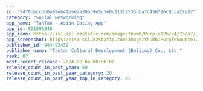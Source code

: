```yaml
---
id: "5470deccbb0a99eb41a5eaa30bb9e5c3e0c113f2535dba7c456726c0cca27e27"
category: "Social Networking"
app_name: "TanTan - Asian Dating App"
app_id: 861891048
app_icon: https://is1-ssl.mzstatic.com/image/thumb/Purple126/v4/73/a7/24/73a7247f-aa4e-8a9f-6b95-94a837b962af/AppIcon-0-0-1x_U007emarketing-0-4-0-85-220.png/1024x1024bb.png
app_screenshot: https://is1-ssl.mzstatic.com/image/thumb/PurpleSource126/v4/1b/0a/b9/1b0ab9e2-6eec-bf01-6012-dfed6b67d0e3/441f638a-b0e1-47d1-aceb-78529c40e446_1242x2688-01.png/1284x2778bb.png
publisher_id: 984493439
publisher_name: "Tantan Cultural Development (Beijing) Co., Ltd."
rank: 87
most_recent_release: 2024-02-04 00:00:00
release_count_in_past_year: 60
release_count_in_past_year_category: 20
release_count_in_past_year_top_in_category: 43
---
```

